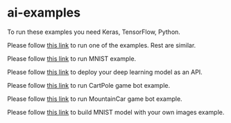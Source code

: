 # ai-examples
To run these examples you need Keras, TensorFlow, Python.

Please follow [this link](https://medium.com/@ashok.tankala/build-your-first-deep-learning-neural-network-model-using-keras-tensorflow-in-python-a3e76a6b3ccb) to run one of the examples. Rest are similar.

Please follow [this link](https://medium.com/@ashok.tankala/handwritten-digit-prediction-using-convolutional-neural-networks-in-tensorflow-with-keras-and-live-5ebddf46dc8) to run MNIST example.

Please follow [this link](https://medium.com/@ashok.tankala/deploy-your-first-deep-learning-neural-network-model-using-flask-keras-tensorflow-in-python-f4bb7309fc49) to deploy your deep learning model as an API.

Please follow [this link](https://medium.com/@ashok.tankala/build-your-first-ai-game-bot-using-openai-gym-keras-tensorflow-in-python-50a4d4296687) to run CartPole game bot example.

Please follow [this link](https://medium.com/@ashok.tankala/solving-curious-case-of-mountaincar-reward-problem-using-openai-gym-keras-tensorflow-in-python-d031c471b346) to run MountainCar game bot example.

Please follow [this link](https://medium.com/@ashok.tankala/build-the-mnist-model-with-your-own-handwritten-digits-using-tensorflow-keras-and-python-f8ec9f871fd3) to build MNIST model with your own images example.
